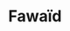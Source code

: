 ---
title: Fawaïd
description: Enseignements profitables
image: fawaïd.jpg

# Badge style
style:
    background: "#fff3d0"
    color: "#000"
---